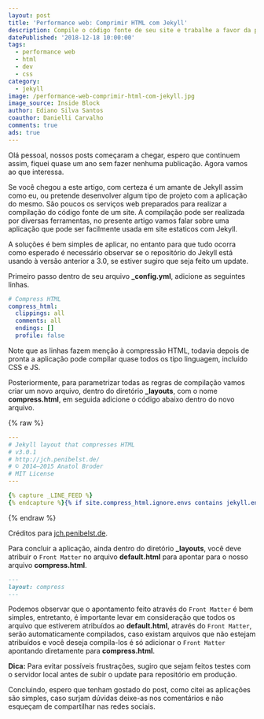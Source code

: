```yaml
---
layout: post
title: 'Performance web: Comprimir HTML com Jekyll'
description: Compile o código fonte de seu site e trabalhe a favor da performance web.
datePublished: '2018-12-18 10:00:00'
tags:
  - performance web
  - html
  - dev
  - css
category:
  - jekyll
image: /performance-web-comprimir-html-com-jekyll.jpg
image_source: Inside Block
author: Ediano Silva Santos
coauthor: Danielli Carvalho
comments: true
ads: true
---
```

Olá pessoal, nossos posts começaram a chegar, espero que continuem assim, fiquei quase um ano sem fazer nenhuma publicação. Agora vamos ao que interessa.

Se você chegou a este artigo, com certeza é um amante de Jekyll assim como eu, ou pretende desenvolver algum tipo de projeto com a aplicação do mesmo. São poucos os serviços web preparados para realizar a compilação do código fonte de um site. A compilação pode ser realizada por diversas ferramentas, no presente artigo vamos falar sobre uma aplicação que pode ser facilmente usada em site estaticos com Jekyll.

A soluções é bem simples de aplicar, no entanto para que tudo ocorra como esperado é necessário observar se o repositório do Jekyll está usando à versão anterior a 3.0, se estiver sugiro que seja feito um update.

Primeiro passo dentro de seu arquivo **_config.yml**, adicione as seguintes linhas.

```yml
# Compress HTML
compress_html:
  clippings: all
  comments: all
  endings: []
  profile: false
```

Note que as linhas fazem menção à compressão HTML, todavia depois de pronta a aplicação pode compilar quase todos os tipo linguagem, incluído CSS e JS.

Posteriormente, para parametrizar todas as regras de compilação vamos criar um novo arquivo, dentro do diretório **_layouts**, com o nome **compress.html**, em seguida adicione o código abaixo dentro do novo arquivo.

{% raw %}
```yml
---
# Jekyll layout that compresses HTML
# v3.0.1
# http://jch.penibelst.de/
# © 2014–2015 Anatol Broder
# MIT License
---

{% capture _LINE_FEED %}
{% endcapture %}{% if site.compress_html.ignore.envs contains jekyll.environment %}{{ content }}{% else %}{% capture _content %}{{ content }}{% endcapture %}{% assign _profile = site.compress_html.profile %}{% if site.compress_html.endings == "all" %}{% assign _endings = "html head body li dt dd p rt rp optgroup option colgroup caption thead tbody tfoot tr td th" | split: " " %}{% else %}{% assign _endings = site.compress_html.endings %}{% endif %}{% for _element in _endings %}{% capture _end %}</{{ _element }}>{% endcapture %}{% assign _content = _content | remove: _end %}{% endfor %}{% if _profile and _endings %}{% assign _profile_endings = _content | size | plus: 1 %}{% endif %}{% for _element in site.compress_html.startings %}{% capture _start %}<{{ _element }}>{% endcapture %}{% assign _content = _content | remove: _start %}{% endfor %}{% if _profile and site.compress_html.startings %}{% assign _profile_startings = _content | size | plus: 1 %}{% endif %}{% if site.compress_html.comments == "all" %}{% assign _comments = "<!-- -->" | split: " " %}{% else %}{% assign _comments = site.compress_html.comments %}{% endif %}{% if _comments.size == 2 %}{% capture _comment_befores %}.{{ _content }}{% endcapture %}{% assign _comment_befores = _comment_befores | split: _comments.first %}{% for _comment_before in _comment_befores %}{% if forloop.first %}{% continue %}{% endif %}{% capture _comment_outside %}{% if _carry %}{{ _comments.first }}{% endif %}{{ _comment_before }}{% endcapture %}{% capture _comment %}{% unless _carry %}{{ _comments.first }}{% endunless %}{{ _comment_outside | split: _comments.last | first }}{% if _comment_outside contains _comments.last %}{{ _comments.last }}{% assign _carry = false %}{% else %}{% assign _carry = true %}{% endif %}{% endcapture %}{% assign _content = _content | remove_first: _comment %}{% endfor %}{% if _profile %}{% assign _profile_comments = _content | size | plus: 1 %}{% endif %}{% endif %}{% assign _pre_befores = _content | split: "<pre" %}{% assign _content = "" %}{% for _pre_before in _pre_befores %}{% assign _pres = _pre_before | split: "</pre>" %}{% assign _pres_after = "" %}{% if _pres.size != 0 %}{% if site.compress_html.blanklines %}{% assign _lines = _pres.last | split: _LINE_FEED %}{% assign _lastchar = _pres.last | split: "" | last %}{% assign _outerloop = forloop %}{% capture _pres_after %}{% for _line in _lines %}{% assign _trimmed = _line | split: " " | join: " " %}{% if forloop.last and _lastchar == _LINE_FEED %}{% unless _outerloop.last %}{{ _LINE_FEED }}{% endunless %}{% continue %}{% endif %}{% if _trimmed != empty or forloop.last %}{% unless forloop.first %}{{ _LINE_FEED }}{% endunless %}{{ _line }}{% endif %}{% endfor %}{% endcapture %}{% else %}{% assign _pres_after = _pres.last | split: " " | join: " " %}{% endif %}{% endif %}{% capture _content %}{{ _content }}{% if _pre_before contains "</pre>" %}<pre{{ _pres.first }}</pre>{% endif %}{% unless _pre_before contains "</pre>" and _pres.size == 1 %}{{ _pres_after }}{% endunless %}{% endcapture %}{% endfor %}{% if _profile %}{% assign _profile_collapse = _content | size | plus: 1 %}{% endif %}{% if site.compress_html.clippings == "all" %}{% assign _clippings = "html head title base link meta style body article section nav aside h1 h2 h3 h4 h5 h6 hgroup header footer address p hr blockquote ol ul li dl dt dd figure figcaption main div table caption colgroup col tbody thead tfoot tr td th" | split: " " %}{% else %}{% assign _clippings = site.compress_html.clippings %}{% endif %}{% for _element in _clippings %}{% assign _edges = " <e;<e; </e>;</e>;</e> ;</e>" | replace: "e", _element | split: ";" %}{% assign _content = _content | replace: _edges[0], _edges[1] | replace: _edges[2], _edges[3] | replace: _edges[4], _edges[5] %}{% endfor %}{% if _profile and _clippings %}{% assign _profile_clippings = _content | size | plus: 1 %}{% endif %}{{ _content }}{% if _profile %} <table id="compress_html_profile_{{ site.time | date: "%Y%m%d" }}" class="compress_html_profile"> <thead> <tr> <td>Step <td>Bytes <tbody> <tr> <td>raw <td>{{ content | size }}{% if _profile_endings %} <tr> <td>endings <td>{{ _profile_endings }}{% endif %}{% if _profile_startings %} <tr> <td>startings <td>{{ _profile_startings }}{% endif %}{% if _profile_comments %} <tr> <td>comments <td>{{ _profile_comments }}{% endif %}{% if _profile_collapse %} <tr> <td>collapse <td>{{ _profile_collapse }}{% endif %}{% if _profile_clippings %} <tr> <td>clippings <td>{{ _profile_clippings }}{% endif %} </table>{% endif %}{% endif %}
```
{% endraw %}

Créditos para <a href="http://jch.penibelst.de/" target="_blank" rel="nofollow noopener noreferrer">jch.penibelst.de</a>.

Para concluir a aplicação, ainda dentro do diretório **_layouts**, você deve atribuir o `Front Matter` no arquivo **default.html** para apontar para o nosso arquivo **compress.html**.

```md
---
layout: compress
---
```

Podemos observar que o apontamento feito através do `Front Matter` é bem simples, entretanto, é importante levar em consideração  que todos os arquivo que estiverem atribuídos ao **default.html**, através do `Front Matter`, serão automaticamente compilados, caso existam  arquivos que não estejam atribuídos e você deseja compila-los é só adicionar o `Front Matter` apontando diretamente para **compress.html**.

**Dica:** Para evitar possíveis frustrações, sugiro que sejam feitos testes com o servidor local antes de subir o update para repositório em produção.

Concluindo, espero que tenham gostado do post, como citei as aplicações são simples, caso surjam dúvidas deixe-as nos comentários e não esqueçam de compartilhar nas redes sociais.
